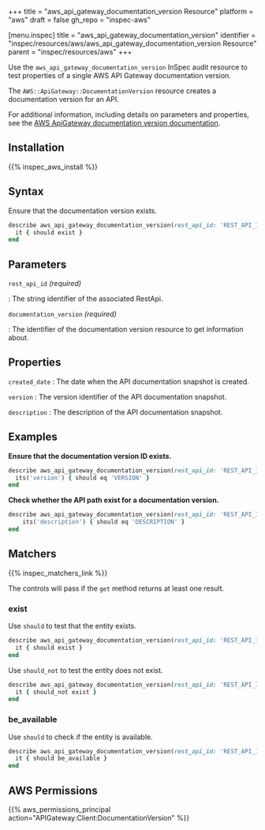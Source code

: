 +++
title = "aws_api_gateway_documentation_version Resource"
platform = "aws"
draft = false
gh_repo = "inspec-aws"

[menu.inspec]
title = "aws_api_gateway_documentation_version"
identifier = "inspec/resources/aws/aws_api_gateway_documentation_version Resource"
parent = "inspec/resources/aws"
+++

Use the `aws_api_gateway_documentation_version` InSpec audit resource to test properties of a single AWS API Gateway documentation version.

The `AWS::ApiGateway::DocumentationVersion` resource creates a documentation version for an API.

For additional information, including details on parameters and properties, see the [AWS ApiGateway documentation version documentation](https://docs.aws.amazon.com/AWSCloudFormation/latest/UserGuide/aws-resource-apigateway-documentationversion.html).

## Installation

{{% inspec_aws_install %}}

## Syntax

Ensure that the documentation version exists.

```ruby
describe aws_api_gateway_documentation_version(rest_api_id: 'REST_API_ID', documentation_version: 'DOCUMENTATION_VERSION') do
  it { should exist }
end
```

## Parameters

`rest_api_id` _(required)_

: The string identifier of the associated RestApi.

`documentation_version` _(required)_

: The identifier of the documentation version resource to get information about.

## Properties

`created_date`
: The date when the API documentation snapshot is created.

`version`
: The version identifier of the API documentation snapshot.

`description`
: The description of the API documentation snapshot.

## Examples

**Ensure that the documentation version ID exists.**

```ruby
describe aws_api_gateway_documentation_version(rest_api_id: 'REST_API_ID', documentation_version: 'DOCUMENTATION_VERSION') do
  its('version') { should eq 'VERSION' }
end
```

**Check whether the API path exist for a documentation version.**

```ruby
describe aws_api_gateway_documentation_version(rest_api_id: 'REST_API_ID', documentation_version: 'DOCUMENTATION_VERSION') do
    its('description') { should eq 'DESCRIPTION' }
end
```

## Matchers

{{% inspec_matchers_link %}}

The controls will pass if the `get` method returns at least one result.

### exist

Use `should` to test that the entity exists.

```ruby
describe aws_api_gateway_documentation_version(rest_api_id: 'REST_API_ID', documentation_version: 'DOCUMENTATION_VERSION') do
  it { should exist }
end
```

Use `should_not` to test the entity does not exist.

```ruby
describe aws_api_gateway_documentation_version(rest_api_id: 'REST_API_ID', documentation_version: 'DOCUMENTATION_VERSION') do
  it { should_not exist }
end
```

### be_available

Use `should` to check if the entity is available.

```ruby
describe aws_api_gateway_documentation_version(rest_api_id: 'REST_API_ID', documentation_version: 'DOCUMENTATION_VERSION') do
  it { should be_available }
end
```

## AWS Permissions

{{% aws_permissions_principal action="APIGateway:Client:DocumentationVersion" %}}
